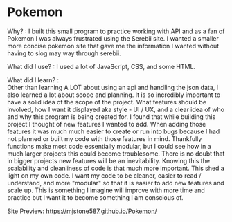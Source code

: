 # Pokemon
Why? : 
  I built this small program to practice working with API and as a fan of Pokemon I was always frustrated using the Serebii site. I wanted a smaller more concise pokemon site that gave me the information I wanted without having to slog may way through serebii. 

What did I use? : 
  I used a lot of JavaScript, CSS, and some HTML.

What did I learn? :  
  Other than learning A LOT about using an api and handling the json data, I also learned a lot about scope and planning. It is so incredibly important to have a solid idea of the scope of the project. What features should be involved, how I want it displayed aka style - UI / UX, and a clear idea of who and why this program is being created for. I found that while building this project I thought of new features I wanted to add. When adding those features it was much much easier to create or run into bugs because I had not planned or built my code with those features in mind. Thankfully functions make most code essentially modular, but I could see how in a much larger projects this could become troublesome. There is no doubt that in bigger projects new features will be an inevitability. Knowing this the scalability and cleanliness of code is that much more important. This shed a light on my own code. I want my code to be cleaner, easier to read / understand, and more  "modular" so that it is easier to add new features and scale up. This is something I imagine will improve with more time and practice but I want it to become something I am conscious of.
 
Site Preview: https://mjstone587.github.io/Pokemon/
